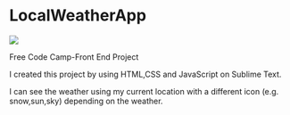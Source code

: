 # LocalWeatherApp

![](https://raw.githubusercontent.com/erolozge/LocalWeatherApp/master/weather.png)

Free Code Camp-Front End Project 

I created this project by using HTML,CSS and JavaScript on Sublime Text.

I can see the weather using my current location with a different icon (e.g. snow,sun,sky) depending on the weather.

